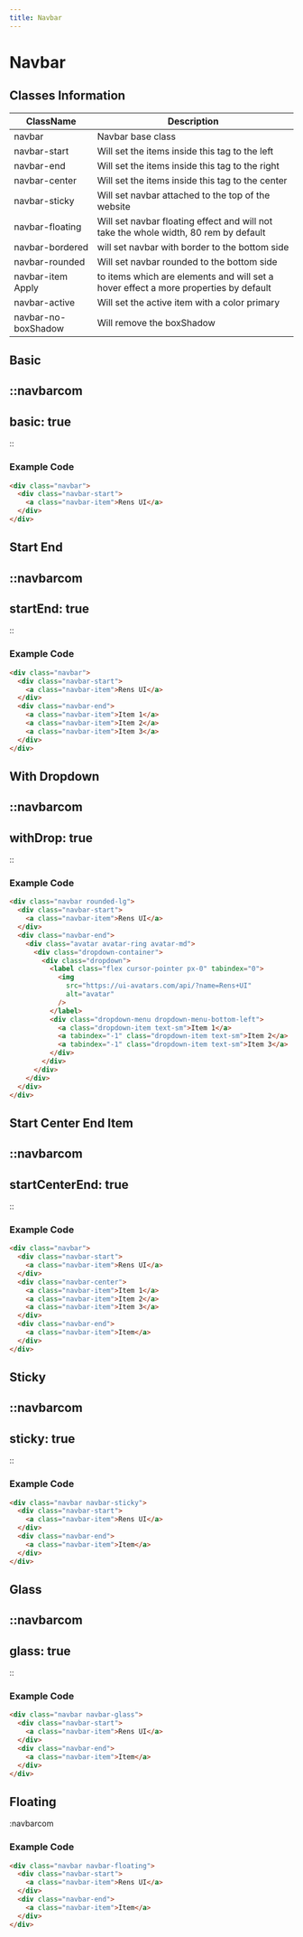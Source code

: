 ```yaml
---
title: Navbar
---
```


# Navbar

## Classes Information

| ClassName           | Description                                                                          |
| ------------------- | ------------------------------------------------------------------------------------ |
| navbar              | Navbar base class                                                                    |
| navbar-start        | Will set the items inside this tag to the left                                       |
| navbar-end          | Will set the items inside this tag to the right                                      |
| navbar-center       | Will set the items inside this tag to the center                                     |
| navbar-sticky       | Will set navbar attached to the top of the website                                   |
| navbar-floating     | Will set navbar floating effect and will not take the whole width, 80 rem by default |
| navbar-bordered     | will set navbar with border to the bottom side                                       |
| navbar-rounded      | Will set navbar rounded to the bottom side                                           |
| navbar-item Apply   | to items which are elements and will set a hover effect a more properties by default |
| navbar-active       | Will set the active item with a color primary                                        |
| navbar-no-boxShadow | Will remove the boxShadow                                                            |

## Basic 

::navbarcom
---
basic: true
---
::

### Example Code

```html [html]
<div class="navbar">
  <div class="navbar-start">
    <a class="navbar-item">Rens UI</a>
  </div>
</div>

```

## Start End 

::navbarcom
---
startEnd: true
---
::

### Example Code

```html [html]
<div class="navbar">
  <div class="navbar-start">
    <a class="navbar-item">Rens UI</a>
  </div>
  <div class="navbar-end">
    <a class="navbar-item">Item 1</a>
    <a class="navbar-item">Item 2</a>
    <a class="navbar-item">Item 3</a>
  </div>
</div>
```

## With Dropdown 

::navbarcom
---
withDrop: true
---
::

### Example Code

```html [html]
<div class="navbar rounded-lg">
  <div class="navbar-start">
    <a class="navbar-item">Rens UI</a>
  </div>
  <div class="navbar-end">
    <div class="avatar avatar-ring avatar-md">
      <div class="dropdown-container">
        <div class="dropdown">
          <label class="flex cursor-pointer px-0" tabindex="0">
            <img
              src="https://ui-avatars.com/api/?name=Rens+UI"
              alt="avatar"
            />
          </label>
          <div class="dropdown-menu dropdown-menu-bottom-left">
            <a class="dropdown-item text-sm">Item 1</a>
            <a tabindex="-1" class="dropdown-item text-sm">Item 2</a>
            <a tabindex="-1" class="dropdown-item text-sm">Item 3</a>
          </div>
        </div>
      </div>
    </div>
  </div>
</div>

```

## Start Center End Item 

::navbarcom
---
startCenterEnd: true
---
::

### Example Code

```html [html]
<div class="navbar">
  <div class="navbar-start">
    <a class="navbar-item">Rens UI</a>
  </div>
  <div class="navbar-center">
    <a class="navbar-item">Item 1</a>
    <a class="navbar-item">Item 2</a>
    <a class="navbar-item">Item 3</a>
  </div>
  <div class="navbar-end">
    <a class="navbar-item">Item</a>
  </div>
</div>
```

## Sticky 

::navbarcom
---
sticky: true
---
::

### Example Code

```html [html]
<div class="navbar navbar-sticky">
  <div class="navbar-start">
    <a class="navbar-item">Rens UI</a>
  </div>
  <div class="navbar-end">
    <a class="navbar-item">Item</a>
  </div>
</div>

```

## Glass 

::navbarcom
---
glass: true
---
::

### Example Code

```html [html]
<div class="navbar navbar-glass">
  <div class="navbar-start">
    <a class="navbar-item">Rens UI</a>
  </div>
  <div class="navbar-end">
    <a class="navbar-item">Item</a>
  </div>
</div>
```

## Floating 

:navbarcom

### Example Code

```html [html]
<div class="navbar navbar-floating">
  <div class="navbar-start">
    <a class="navbar-item">Rens UI</a>
  </div>
  <div class="navbar-end">
    <a class="navbar-item">Item</a>
  </div>
</div>
```

